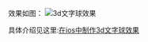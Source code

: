 效果如图：
![3d文字球效果](http://segmentfault.com/img/bVr0WE)

具体介绍见这里:[在ios中制作3d文字球效果](http://segmentfault.com/a/1190000004271260?_ea=553329)
